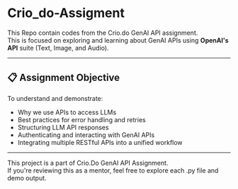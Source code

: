 # Crio_do-Assigment
This Repo contain codes from the Crio.do GenAI API assignment.<br>
This is focused on exploring and learning about GenAI APIs using **OpenAI's API** suite (Text, Image, and Audio).

---

## 📋 Assignment Objective

To understand and demonstrate:
- Why we use APIs to access LLMs
- Best practices for error handling and retries
- Structuring LLM API responses
- Authenticating and interacting with GenAI APIs
- Integrating multiple RESTful APIs into a unified workflow

---

This project is a part of Crio.Do GenAI API Assignment.<br>
If you're reviewing this as a mentor, feel free to explore each .py file and demo output.
